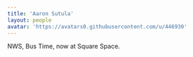 ```yaml
---
title: 'Aaron Sutula'
layout: people
avatar: 'https://avatars0.githubusercontent.com/u/446930'
---
```


NWS, Bus Time, now at Square Space.